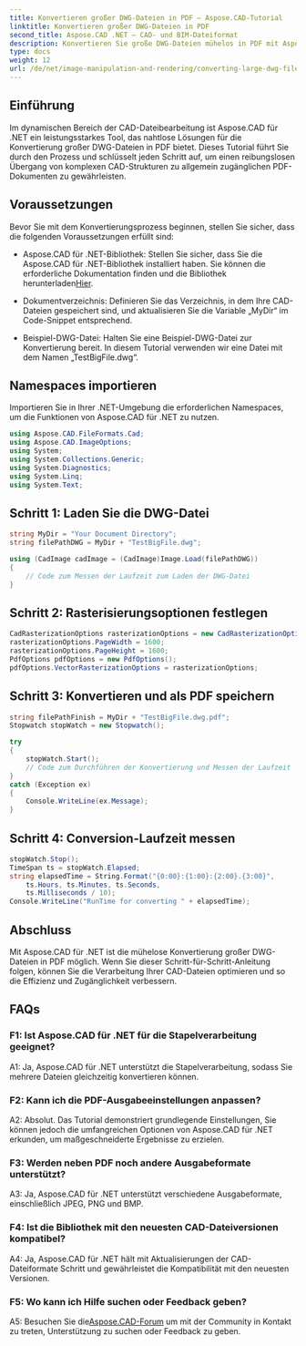 ```yaml
---
title: Konvertieren großer DWG-Dateien in PDF – Aspose.CAD-Tutorial
linktitle: Konvertieren großer DWG-Dateien in PDF
second_title: Aspose.CAD .NET – CAD- und BIM-Dateiformat
description: Konvertieren Sie große DWG-Dateien mühelos in PDF mit Aspose.CAD für .NET. Optimieren Sie Ihre CAD-Prozesse mit dieser Schritt-für-Schritt-Anleitung.
type: docs
weight: 12
url: /de/net/image-manipulation-and-rendering/converting-large-dwg-files-to-pdf/
---
```

## Einführung

Im dynamischen Bereich der CAD-Dateibearbeitung ist Aspose.CAD für .NET ein leistungsstarkes Tool, das nahtlose Lösungen für die Konvertierung großer DWG-Dateien in PDF bietet. Dieses Tutorial führt Sie durch den Prozess und schlüsselt jeden Schritt auf, um einen reibungslosen Übergang von komplexen CAD-Strukturen zu allgemein zugänglichen PDF-Dokumenten zu gewährleisten.

## Voraussetzungen

Bevor Sie mit dem Konvertierungsprozess beginnen, stellen Sie sicher, dass die folgenden Voraussetzungen erfüllt sind:

- Aspose.CAD für .NET-Bibliothek: Stellen Sie sicher, dass Sie die Aspose.CAD für .NET-Bibliothek installiert haben. Sie können die erforderliche Dokumentation finden und die Bibliothek herunterladen[Hier](https://reference.aspose.com/cad/net/).

- Dokumentverzeichnis: Definieren Sie das Verzeichnis, in dem Ihre CAD-Dateien gespeichert sind, und aktualisieren Sie die Variable „MyDir“ im Code-Snippet entsprechend.

- Beispiel-DWG-Datei: Halten Sie eine Beispiel-DWG-Datei zur Konvertierung bereit. In diesem Tutorial verwenden wir eine Datei mit dem Namen „TestBigFile.dwg“.

## Namespaces importieren

Importieren Sie in Ihrer .NET-Umgebung die erforderlichen Namespaces, um die Funktionen von Aspose.CAD für .NET zu nutzen.

```csharp
using Aspose.CAD.FileFormats.Cad;
using Aspose.CAD.ImageOptions;
using System;
using System.Collections.Generic;
using System.Diagnostics;
using System.Linq;
using System.Text;
```

## Schritt 1: Laden Sie die DWG-Datei

```csharp
string MyDir = "Your Document Directory";
string filePathDWG = MyDir + "TestBigFile.dwg";

using (CadImage cadImage = (CadImage)Image.Load(filePathDWG))
{
    // Code zum Messen der Laufzeit zum Laden der DWG-Datei
}
```

## Schritt 2: Rasterisierungsoptionen festlegen

```csharp
CadRasterizationOptions rasterizationOptions = new CadRasterizationOptions();
rasterizationOptions.PageWidth = 1600;
rasterizationOptions.PageHeight = 1600;
PdfOptions pdfOptions = new PdfOptions();
pdfOptions.VectorRasterizationOptions = rasterizationOptions;
```

## Schritt 3: Konvertieren und als PDF speichern

```csharp
string filePathFinish = MyDir + "TestBigFile.dwg.pdf";
Stopwatch stopWatch = new Stopwatch();

try
{
    stopWatch.Start();
    // Code zum Durchführen der Konvertierung und Messen der Laufzeit
}
catch (Exception ex)
{
    Console.WriteLine(ex.Message);
}
```

## Schritt 4: Conversion-Laufzeit messen

```csharp
stopWatch.Stop();
TimeSpan ts = stopWatch.Elapsed;
string elapsedTime = String.Format("{0:00}:{1:00}:{2:00}.{3:00}",
    ts.Hours, ts.Minutes, ts.Seconds,
    ts.Milliseconds / 10);
Console.WriteLine("RunTime for converting " + elapsedTime);
```

## Abschluss

Mit Aspose.CAD für .NET ist die mühelose Konvertierung großer DWG-Dateien in PDF möglich. Wenn Sie dieser Schritt-für-Schritt-Anleitung folgen, können Sie die Verarbeitung Ihrer CAD-Dateien optimieren und so die Effizienz und Zugänglichkeit verbessern.

## FAQs

### F1: Ist Aspose.CAD für .NET für die Stapelverarbeitung geeignet?

A1: Ja, Aspose.CAD für .NET unterstützt die Stapelverarbeitung, sodass Sie mehrere Dateien gleichzeitig konvertieren können.

### F2: Kann ich die PDF-Ausgabeeinstellungen anpassen?

A2: Absolut. Das Tutorial demonstriert grundlegende Einstellungen, Sie können jedoch die umfangreichen Optionen von Aspose.CAD für .NET erkunden, um maßgeschneiderte Ergebnisse zu erzielen.

### F3: Werden neben PDF noch andere Ausgabeformate unterstützt?

A3: Ja, Aspose.CAD für .NET unterstützt verschiedene Ausgabeformate, einschließlich JPEG, PNG und BMP.

### F4: Ist die Bibliothek mit den neuesten CAD-Dateiversionen kompatibel?

A4: Ja, Aspose.CAD für .NET hält mit Aktualisierungen der CAD-Dateiformate Schritt und gewährleistet die Kompatibilität mit den neuesten Versionen.

### F5: Wo kann ich Hilfe suchen oder Feedback geben?

 A5: Besuchen Sie die[Aspose.CAD-Forum](https://forum.aspose.com/c/cad/19) um mit der Community in Kontakt zu treten, Unterstützung zu suchen oder Feedback zu geben.